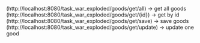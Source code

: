 (http://localhost:8080/task_war_exploded/goods/get/all) -> get all goods
(http://localhost:8080/task_war_exploded/goods/get/{id}) -> get by id
(http://localhost:8080/task_war_exploded/goods/get/save) -> save goods
(http://localhost:8080/task_war_exploded/goods/get/update) -> update one good


